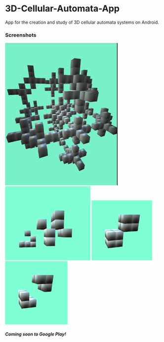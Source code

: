# 3D-Cellular-Automata-App
App for the creation and study of 3D cellular automata systems on Android.

### Screenshots
<img src="modulus.PNG" style="position:relative"></img>
<img src="glider.PNG" style="position:relative"></img>
<img src="cubeblinker1.PNG" style="position:relative"></img>
<img src="cubeblinker2.PNG" style="position:relative"></img>
<br>

##### Coming soon to Google Play!
